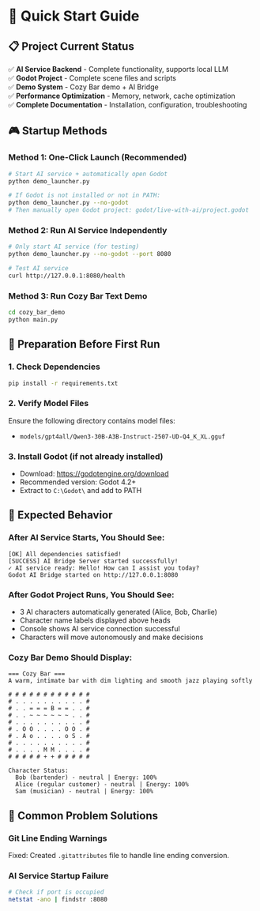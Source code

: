 # 🚀 Quick Start Guide

## 📋 Project Current Status

✅ **AI Service Backend** - Complete functionality, supports local LLM  
✅ **Godot Project** - Complete scene files and scripts  
✅ **Demo System** - Cozy Bar demo + AI Bridge  
✅ **Performance Optimization** - Memory, network, cache optimization  
✅ **Complete Documentation** - Installation, configuration, troubleshooting  

## 🎮 Startup Methods

### Method 1: One-Click Launch (Recommended)
```bash
# Start AI service + automatically open Godot
python demo_launcher.py

# If Godot is not installed or not in PATH:
python demo_launcher.py --no-godot
# Then manually open Godot project: godot/live-with-ai/project.godot
```

### Method 2: Run AI Service Independently
```bash
# Only start AI service (for testing)
python demo_launcher.py --no-godot --port 8080

# Test AI service
curl http://127.0.0.1:8080/health
```

### Method 3: Run Cozy Bar Text Demo
```bash
cd cozy_bar_demo
python main.py
```

## 🔧 Preparation Before First Run

### 1. Check Dependencies
```bash
pip install -r requirements.txt
```

### 2. Verify Model Files
Ensure the following directory contains model files:
- `models/gpt4all/Qwen3-30B-A3B-Instruct-2507-UD-Q4_K_XL.gguf`

### 3. Install Godot (if not already installed)
- Download: https://godotengine.org/download
- Recommended version: Godot 4.2+
- Extract to `C:\Godot\` and add to PATH

## 🎯 Expected Behavior

### After AI Service Starts, You Should See:
```
[OK] All dependencies satisfied!
[SUCCESS] AI Bridge Server started successfully!
✓ AI service ready: Hello! How can I assist you today?
Godot AI Bridge started on http://127.0.0.1:8080
```

### After Godot Project Runs, You Should See:
- 3 AI characters automatically generated (Alice, Bob, Charlie)
- Character name labels displayed above heads
- Console shows AI service connection successful
- Characters will move autonomously and make decisions

### Cozy Bar Demo Should Display:
```
=== Cozy Bar ===
A warm, intimate bar with dim lighting and smooth jazz playing softly

# # # # # # # # # # # # 
# . . . . . . . . . . # 
# . . = = = B = = . . # 
# . . ~ ~ ~ ~ ~ ~ . . # 
# . . . . . . . . . . # 
# . O O . . . . O O . # 
# . A o . . . . o S . # 
# . . . . . . . . . . # 
# . . . . M M . . . . # 
# # # # # + + # # # # # 

Character Status:
  Bob (bartender) - neutral | Energy: 100%
  Alice (regular customer) - neutral | Energy: 100%
  Sam (musician) - neutral | Energy: 100%
```

## 🐛 Common Problem Solutions

### Git Line Ending Warnings
Fixed: Created `.gitattributes` file to handle line ending conversion.

### AI Service Startup Failure
```bash
# Check if port is occupied
netstat -ano | findstr :8080
```